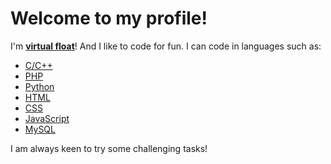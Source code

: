 # Welcome to my profile!

I'm __[virtual float](https://github.com/virtual-float)__!
And I like to code for fun. I can code in languages such as:
  - [C/C++](https://en.wikipedia.org/wiki/C%2B%2B)
  - [PHP](https://en.wikipedia.org/wiki/PHP)
  - [Python](https://en.wikipedia.org/wiki/Python_(programming_language))
  - [HTML](https://en.wikipedia.org/wiki/HTML)
  - [CSS](https://en.wikipedia.org/wiki/CSS)
  - [JavaScript](https://en.wikipedia.org/wiki/JavaScript)
  - [MySQL](https://en.wikipedia.org/wiki/MySQL)

I am always keen to try some challenging tasks!
